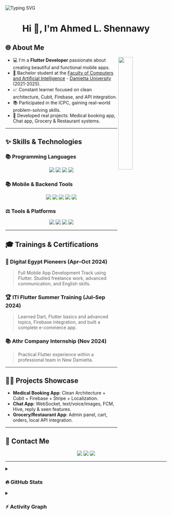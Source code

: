 <p align="left">
  <img src="https://readme-typing-svg.demolab.com/?lines=Welcome+to+My+GitHub+Portfolio!;&font=Fira%20Code&width=450&height=50&duration=4000&pause=1000" alt="Typing SVG">
</p>

<h1 align="center">Hi 👋, I'm Ahmed L. Shennawy</h1>

## 🌐 About Me
<img align="right" src="https://github.com/7oSkaaa/7oSkaaa/blob/main/Images/Right_Side.gif?raw=true" width=30%>

- 💻 I'm a **Flutter Developer** passionate about creating beautiful and functional mobile apps.
- 🏫 Bachelor student at the [Faculty of Computers and Artificial Intelligence](https://cai.du.edu.eg/) - [Damietta University](https://www.du.edu.eg/) (2021-2025).
- 📈 Constant learner focused on clean architecture, Cubit, Firebase, and API integration.
- 📚 Participated in the ICPC, gaining real-world problem-solving skills.
- 🤩 Developed real projects: Medical booking app, Chat app, Grocery & Restaurant systems.

---

## ✨ Skills & Technologies

### 📚 Programming Languages
<p align="center">
  <img src="https://img.shields.io/badge/Dart-0175C2.svg?style=plastic&logo=dart&logoColor=white" />
  <img src="https://img.shields.io/badge/Python-%2314354C.svg?style=plastic&logo=python&logoColor=white" />
  <img src="https://img.shields.io/badge/Java-%23007396.svg?style=plastic&logo=java&logoColor=white" />
  <img src="https://img.shields.io/badge/SQL-%2300C7B7.svg?style=plastic&logo=postgresql&logoColor=white" />
</p>

### 📚 Mobile & Backend Tools
<p align="center">
  <img src="https://img.shields.io/badge/Flutter-%2302569B.svg?style=plastic&logo=flutter&logoColor=white" />
  <img src="https://img.shields.io/badge/Firebase-%23039BE5.svg?style=plastic&logo=firebase" />
  <img src="https://img.shields.io/badge/Cubit-6D28D9.svg?style=plastic&logo=flutter&logoColor=white" />
  <img src="https://img.shields.io/badge/Hive-FFA000.svg?style=plastic&logo=hive&logoColor=white" />
  <img src="https://img.shields.io/badge/Stripe-635BFF.svg?style=plastic&logo=stripe&logoColor=white" />
</p>

### ⚖️ Tools & Platforms
<p align="center">
  <img src="https://img.shields.io/badge/Git-%23F05033.svg?style=plastic&logo=git&logoColor=white" />
  <img src="https://img.shields.io/badge/GitHub-%23181717.svg?style=plastic&logo=github&logoColor=white" />
  <img src="https://img.shields.io/badge/Jira-%230A0FFF.svg?style=plastic&logo=jira&logoColor=white" />
  <img src="https://img.shields.io/badge/MySQL-%234479A1.svg?style=plastic&logo=mysql&logoColor=white" />
</p>

---

## 🎓 Trainings & Certifications

### 🌟 Digital Egypt Pioneers (Apr–Oct 2024)
> Full Mobile App Development Track using Flutter. Studied freelance work, advanced communication, and English skills.

### 🏆 ITI Flutter Summer Training (Jul–Sep 2024)
> Learned Dart, Flutter basics and advanced topics, Firebase integration, and built a complete e-commerce app.

### 📚 Athr Company Internship (Nov 2024)
> Practical Flutter experience within a professional team in New Damietta.

---

## 👩‍💻 Projects Showcase

- **Medical Booking App**: Clean Architecture + Cubit + Firebase + Stripe + Localization.
- **Chat App**: WebSocket, text/voice/images, FCM, Hive, reply & seen features.
- **Grocery/Restaurant App**: Admin panel, cart, orders, local API integration.

---

## 💬 Contact Me
<p align="center">
  <a href="mailto:your.email@gmail.com"><img src="https://img.shields.io/badge/Gmail-%23EA4335.svg?style=plastic&logo=gmail&logoColor=white" /></a>
  <a href="https://github.com/yourusername"><img src="https://img.shields.io/badge/GitHub-%23181717.svg?style=plastic&logo=github&logoColor=white" /></a>
  <a href="https://linkedin.com/in/yourprofile"><img src="https://img.shields.io/badge/LinkedIn-%230A66C2.svg?style=plastic&logo=linkedin&logoColor=white" /></a>
</p>

---

<details><summary><h3>🔥 GitHub Stats</h3></summary>

<p align="center">
  <img src="https://github-readme-streak-stats.herokuapp.com?user=yourusername&theme=tokyonight" />
  <br>
  <img src="https://github-readme-stats.vercel.app/api?username=yourusername&show_icons=true&theme=tokyonight&layout=compact" />
  <img src="https://github-readme-stats.vercel.app/api/top-langs?username=yourusername&langs_count=10&theme=tokyonight" />
</p>
</details>

<details><summary><h3>⚡ Activity Graph</h3></summary>

<img src="https://github-readme-activity-graph.vercel.app/graph?username=yourusername&bg_color=1a1b27&color=aa82d9&line=628edb&point=64bfaf&area=true&hide_border=true">
</details>
